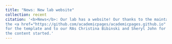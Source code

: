 ```yaml
---
title: "News: New lab website"
collection: recent
citation: '<b>News</b>: Our lab has a website! Our thanks to the maintainers of
the <a href="https://github.com/academicpages/academicpages.github.io" target="_blank">academicpages theme</a>
for the template and to our RAs Christina Bibinski and Sheryl John for getting
the content started.'
---
```

